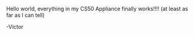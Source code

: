 Hello world, everything in my CS50 Appliance finally works!!!! (at least as far as I can tell)

  -Victor
